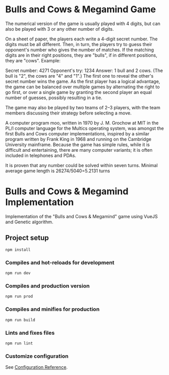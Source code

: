 # Bulls and Cows & Megamind Game

The numerical version of the game is usually played with 4 digits, but can also be played with 3 or any other number of digits.

On a sheet of paper, the players each write a 4-digit secret number. The digits must be all different. Then, in turn, the players try to guess their opponent's number who gives the number of matches. If the matching digits are in their right positions, they are "bulls", if in different positions, they are "cows". Example:

Secret number: 4271
Opponent's try: 1234
Answer: 1 bull and 2 cows. (The bull is "2", the cows are "4" and "1".)
The first one to reveal the other's secret number wins the game. As the first player has a logical advantage, the game can be balanced over multiple games by alternating the right to go first, or over a single game by granting the second player an equal number of guesses, possibly resulting in a tie.

The game may also be played by two teams of 2–3 players, with the team members discussing their strategy before selecting a move.

A computer program moo, written in 1970 by J. M. Grochow at MIT in the PL/I computer language for the Multics operating system, was amongst the first Bulls and Cows computer implementations, inspired by a similar program written by Frank King in 1968 and running on the Cambridge University mainframe. Because the game has simple rules, while it is difficult and entertaining, there are many computer variants; it is often included in telephones and PDAs.

It is proven that any number could be solved within seven turns. Minimal average game length is 26274/5040=5.2131 turns

# Bulls and Cows & Megamind Implementation

Implementation of the "Bulls and Cows & Megamind" game using VueJS and Genetic algorithm.

## Project setup
```
npm install
```

### Compiles and hot-reloads for development
```
npm run dev
```

### Compiles and production version
```
npm run prod
```

### Compiles and minifies for production
```
npm run build
```

### Lints and fixes files
```
npm run lint
```

### Customize configuration

See [Configuration Reference](https://cli.vuejs.org/config/).
